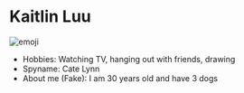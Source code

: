 # Kaitlin Luu

![emoji](https://miro.medium.com/v2/resize:fit:1024/1*J2J2L7sjysTyQ2UmsJm8fw.png)

- Hobbies: Watching TV, hanging out with friends, drawing
- Spyname: Cate Lynn
- About me (Fake): I am 30 years old and have 3 dogs
